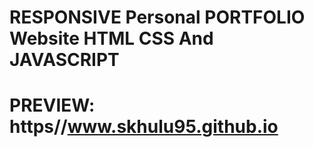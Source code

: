 # RESPONSIVE Personal PORTFOLIO Website HTML CSS And JAVASCRIPT

# PREVIEW: https//www.skhulu95.github.io
